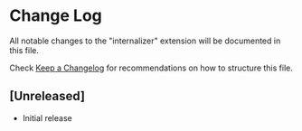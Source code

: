 # Change Log

All notable changes to the "internalizer" extension will be documented in this file.

Check [Keep a Changelog](http://keepachangelog.com/) for recommendations on how to structure this file.

## [Unreleased]

- Initial release